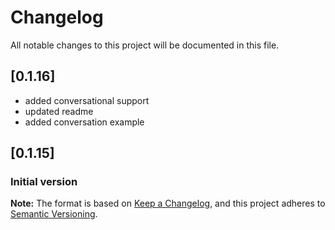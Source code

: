 # Changelog
All notable changes to this project will be documented in this file.

## [0.1.16]

- added conversational support
- updated readme
- added conversation example

## [0.1.15]

### Initial version

**Note:** The format is based on [Keep a Changelog](https://keepachangelog.com/en/1.0.0/), and this project adheres to [Semantic Versioning](https://semver.org/spec/v2.0.0.html).
